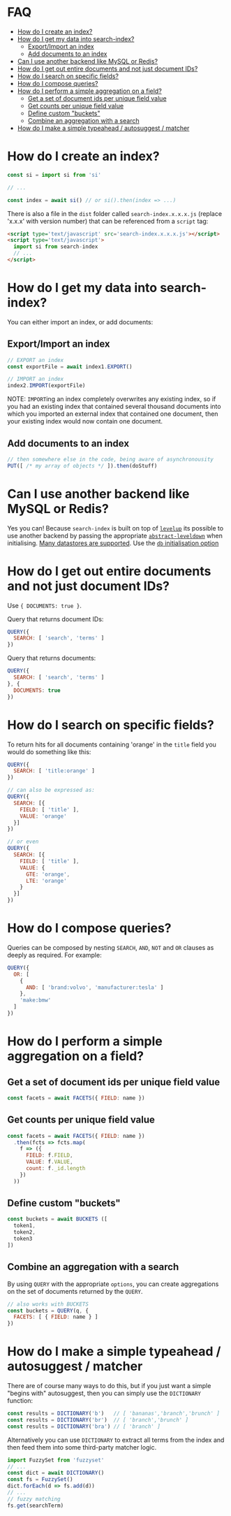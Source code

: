 <!-- START doctoc generated TOC please keep comment here to allow auto update -->
<!-- DON'T EDIT THIS SECTION, INSTEAD RE-RUN doctoc TO UPDATE -->
# FAQ

- [How do I create an index?](#how-do-i-create-an-index)
- [How do I get my data into search-index?](#how-do-i-get-my-data-into-search-index)
  - [Export/Import an index](#exportimport-an-index)
  - [Add documents to an index](#add-documents-to-an-index)
- [Can I use another backend like MySQL or Redis?](#can-i-use-another-backend-like-mysql-or-redis)
- [How do I get out entire documents and not just document IDs?](#how-do-i-get-out-entire-documents-and-not-just-document-ids)
- [How do I search on specific fields?](#how-do-i-search-on-specific-fields)
- [How do I compose queries?](#how-do-i-compose-queries)
- [How do I perform a simple aggregation on a field?](#how-do-i-perform-a-simple-aggregation-on-a-field)
  - [Get a set of document ids per unique field value](#get-a-set-of-document-ids-per-unique-field-value)
  - [Get counts per unique field value](#get-counts-per-unique-field-value)
  - [Define custom "buckets"](#define-custom-buckets)
  - [Combine an aggregation with a search](#combine-an-aggregation-with-a-search)
- [How do I make a simple typeahead / autosuggest / matcher](#how-do-i-make-a-simple-typeahead--autosuggest--matcher)

<!-- END doctoc generated TOC please keep comment here to allow auto update -->


# How do I create an index?

```javascript
const si = import si from 'si'

// ...

const index = await si() // or si().then(index => ...)
```

There is also a file in the `dist` folder called
`search-index.x.x.x.js` (replace 'x.x.x' with version number) that can
be referenced from a `script` tag:

```html
<script type='text/javascript' src='search-index.x.x.x.js'></script>
<script type='text/javascript'>
  import si from search-index
  // ...
</script>

```


# How do I get my data into search-index?

You can either import an index, or add documents:

## Export/Import an index

```javascript
// EXPORT an index
const exportFile = await index1.EXPORT()

// IMPORT an index
index2.IMPORT(exportFile)
```

NOTE: `IMPORT`ing an index completely overwrites any existing index,
so if you had an existing index that contained several thousand
documents into which you imported an external index that contained one
document, then your existing index would now contain one document.


## Add documents to an index

```javascript
// then somewhere else in the code, being aware of asynchronousity
PUT([ /* my array of objects */ ]).then(doStuff)
```

# Can I use another backend like MySQL or Redis?

Yes you can! Because `search-index` is built on top of
[`levelup`](https://github.com/Level/levelup) its possible to use
another backend by passing the appropriate
[`abstract-leveldown`](https://github.com/Level/abstract-leveldown)
when initialising. [Many datastores are
supported](https://github.com/Level/awesome/#stores). Use the [`db`
initialisation option](API.md#sioptions)


# How do I get out entire documents and not just document IDs?

Use `{ DOCUMENTS: true }`.

Query that returns document IDs:
```javascript
QUERY({
  SEARCH: [ 'search', 'terms' ]
})
```

Query that returns documents:
```javascript
QUERY({
  SEARCH: [ 'search', 'terms' ]
}, {
  DOCUMENTS: true
})
```


# How do I search on specific fields?

To return hits for all documents containing 'orange' in
the `title` field you would do something like this:

```javascript
QUERY({
  SEARCH: [ 'title:orange' ]
})

// can also be expressed as:
QUERY({
  SEARCH: [{
    FIELD: [ 'title' ],
    VALUE: 'orange'
  }]
})

// or even
QUERY({
  SEARCH: [{
    FIELD: [ 'title' ],
    VALUE: {
      GTE: 'orange',
      LTE: 'orange'
    }
  }]
})
```

# How do I compose queries?

Queries can be composed by nesting `SEARCH`, `AND`, `NOT` and `OR`
clauses as deeply as required. For example:

```javascript
QUERY({
  OR: [
    {
      AND: [ 'brand:volvo', 'manufacturer:tesla' ]
    },
    'make:bmw'
  ]
})
```

# How do I perform a simple aggregation on a field?

## Get a set of document ids per unique field value

```javascript
const facets = await FACETS({ FIELD: name })
```

## Get counts per unique field value

```javascript
const facets = await FACETS({ FIELD: name })
  .then(fcts => fcts.map(
    f => ({
      FIELD: f.FIELD,
      VALUE: f.VALUE,
      count: f._id.length
    })
  ))
```


## Define custom "buckets"

```javascript
const buckets = await BUCKETS ([
  token1,
  token2,
  token3
])
```

## Combine an aggregation with a search

By using `QUERY` with the appropriate `options`, you can create
aggregations on the set of documents returned by the `QUERY`.

```javascript
// also works with BUCKETS
const buckets = QUERY(q, {
  FACETS: [ { FIELD: name } ]
})
```

# How do I make a simple typeahead / autosuggest / matcher

There are of course many ways to do this, but if you just want a
simple "begins with" autosuggest, then you can simply use the
`DICTIONARY` function:

```javascript
const results = DICTIONARY('b')   // [ 'bananas','branch','brunch' ]
const results = DICTIONARY('br')  // [ 'branch','brunch' ]
const results = DICTIONARY('bra') // [ 'branch' ]
```

Alternatively you can use `DICTIONARY` to extract all terms from the
index and then feed them into some third-party matcher logic.

```javascript
import FuzzySet from 'fuzzyset'
// ...
const dict = await DICTIONARY()
const fs = FuzzySet()
dict.forEach(d => fs.add(d))
// ...
// fuzzy matching
fs.get(searchTerm)
```
